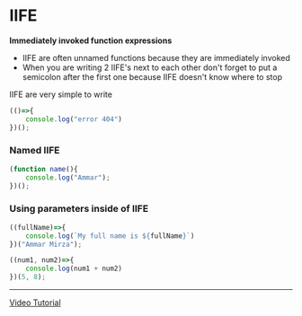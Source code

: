 # IIFE
**Immediately invoked function expressions**
* IIFE are often unnamed functions because they are immediately invoked
* When you are writing 2 IIFE's next to each other don't forget to put a semicolon after the first one because IIFE doesn't know where to stop

IIFE are very simple to write

``` javascript
(()=>{
    console.log("error 404")
})();
```

### Named IIFE
``` javascript
(function name(){
    console.log("Ammar");
})();
```

### Using parameters inside of IIFE
``` javascript
((fullName)=>{
    console.log(`My full name is ${fullName}`)
})("Ammar Mirza");

((num1, num2)=>{
    console.log(num1 + num2)
})(5, 8);
```
***
[Video Tutorial](https://youtu.be/GAIbn16Iytc?si=3Z1EJvWiRwXkO-3I)